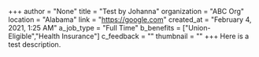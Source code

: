 +++
author = "None"
title = "Test by Johanna"
organization = "ABC Org"
location = "Alabama"
link = "https://google.com"
created_at = "February 4, 2021, 1:25 AM"
a_job_type = "Full Time"
b_benefits = ["Union-Eligible","Health Insurance"]
c_feedback = ""
thumbnail = ""
+++
Here is a test description.